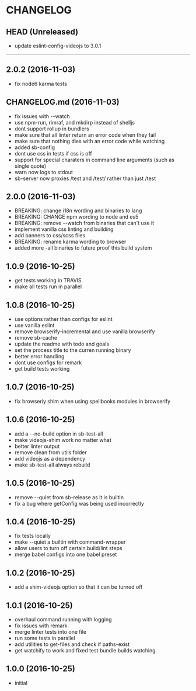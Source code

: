 CHANGELOG
=========

## HEAD (Unreleased)
* update eslint-config-videojs to 3.0.1

--------------------

## 2.0.2 (2016-11-03)
* fix node6 karma tests

## CHANGELOG.md (2016-11-03)
* fix issues with --watch
* use npm-run, rimraf, and mkdirp instead of shelljs
* dont support rollup in bundlers
* make sure that all linter return an error code when they fail
* make sure that nothing dies with an error code while watching
* added sb-config
* dont use css in tests if css is off
* support for special charaters in command line arguments (such as single quote)
* warn now logs to stdout
* sb-server now proxies /test and /test/ rather than just /test

## 2.0.0 (2016-11-03)
* BREAKING: change i18n wording and binaries to lang
* BREAKING: CHANGE npm wording to node and es5
* BREAKING: remove --watch from binaries that can't use it
* implement vanilla css linting and building
* add banners to css/scss files
* BREAKING: rename karma wording to browser
* added more -all binaries to future proof this build system

## 1.0.9 (2016-10-25)
* get tests working in TRAVIS
* make all tests run in parallel

## 1.0.8 (2016-10-25)
* use options rather than configs for eslint
* use vanilla eslint
* remove browserify-incremental and use vanilla browserify
* remove sb-cache
* update the readme with todo and goals
* set the process title to the curren running binary
* better error handling
* dont use configs for remark
* get build tests working

## 1.0.7 (2016-10-25)
* fix browseriy shim when using spellbooks modules in browserify

## 1.0.6 (2016-10-25)
* add a --no-build option in sb-test-all
* make videojs-shim work no matter what
* better linter output
* remove clean from utils folder
* add videojs as a dependency
* make sb-test-all always rebuild

## 1.0.5 (2016-10-25)
* remove --quiet from sb-release as it is builtin
* fix a bug where getConfig was being used incorrectly

## 1.0.4 (2016-10-25)
* fix tests locally
* make --quiet a builtin with command-wrapper
* allow users to turn off certain build/lint steps
* merge babel configs into one babel preset

## 1.0.2 (2016-10-25)
* add a shim-videojs option so that it can be turned off

## 1.0.1 (2016-10-25)
* overhaul command running with logging
* fix issues with remark
* merge linter tests into one file
* run some tests in parallel
* add utilities to get-files and check if paths-exist
* get watchify to work and fixed test bundle builds watching

## 1.0.0 (2016-10-25)
* initial

